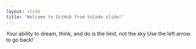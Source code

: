```yaml
---
layout: slide
title: "Welcome to GitHub from VsCode slide!"
---
```


Your ability to dream, think, and do is the limit, not the sky
Use the left arrow to go back!

